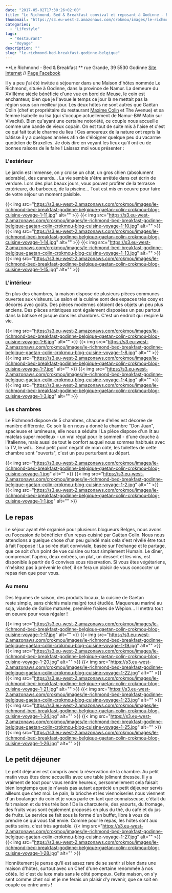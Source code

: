```yaml
---
date: "2017-05-02T17:30:26+02:00"
title: "Le Richmond, Bed & Breakfast convival et reposant à Godinne - Belgique"
thumbnail: "https://s3.eu-west-2.amazonaws.com/crokmou/images/le-richmond-bed-breakfast-godinne-belgique-gaetan-colin-crokmou-blog-cuisine-voyage-1-5.jpg"
categories:
  - "Lifestyle"
tags:
  - "Restaurant"
  - "Voyage"
description: ""
slug: "le-richmond-bed-breakfast-godinne-belgique"
---
```


**Le Richmond - Bed & Breakfast ** rue Grande, 39 5530 Godinne [Site Internet](https://lerichmond.be) // [Page Facebook](https://www.facebook.com/LeRichmond.Dinant/)

Il y a peu j'ai été invitée à séjourner dans une Maison d'hôtes nommée Le Richmond, située à Godinne, dans la province de Namur. La demeure du XVIIIème siècle bénéficie d'une vue en bord de Meuse, le coin est enchanteur, bien que je l'avoue le temps ce jour là ne mettait pas la région sous son meilleur jour. Les deux hôtes ne sont autres que Gaëtan Colin (chef et propriétaire du restaurant [Maxime Colin](https://crokmou.com/2016/09/maxime-colin-cuisine-dexception) et The Avenue) et sa femme Isabelle ou Isa (qui s'occupe actuellement de Namur-BW Matin sur Vivacité). Bien qu'ayant une certaine notoriété, ce couple nous accueille comme une bande de vieux copain. On est tout de suite mis à l'aise et c'est ce qui fait tout le charme du lieu ! Ces amoureux de la nature ont repris la bâtisse il y a quelques années afin de s'éloigner quelque peu du vacarme quotidien de Bruxelles. Je dois dire en voyant les lieux qu'il ont eu de bonnes raisons de le faire ! Laissez moi vous présenter :

### L'extérieur

Le jardin est immense, on y croise un chat, un gros chien (absolument adorable), des canards... La vie semble s'être arrêtée dans cet écrin de verdure. Lors des plus beaux jours, vous pouvez profiter de la terrasse extérieure, du barbecue, de la piscine... Tout est mis en oeuvre pour faire de votre séjour un moment paisible.

{{< img src="https://s3.eu-west-2.amazonaws.com/crokmou/images/le-richmond-bed-breakfast-godinne-belgique-gaetan-colin-crokmou-blog-cuisine-voyage-1-11.jpg" alt="" >}} {{< img src="https://s3.eu-west-2.amazonaws.com/crokmou/images/le-richmond-bed-breakfast-godinne-belgique-gaetan-colin-crokmou-blog-cuisine-voyage-1-10.jpg" alt="" >}} {{< img src="https://s3.eu-west-2.amazonaws.com/crokmou/images/le-richmond-bed-breakfast-godinne-belgique-gaetan-colin-crokmou-blog-cuisine-voyage-1-14.jpg" alt="" >}} {{< img src="https://s3.eu-west-2.amazonaws.com/crokmou/images/le-richmond-bed-breakfast-godinne-belgique-gaetan-colin-crokmou-blog-cuisine-voyage-1-13.jpg" alt="" >}} {{< img src="https://s3.eu-west-2.amazonaws.com/crokmou/images/le-richmond-bed-breakfast-godinne-belgique-gaetan-colin-crokmou-blog-cuisine-voyage-1-15.jpg" alt="" >}}

### L'intérieur

En plus des chambres, la maison dispose de plusieurs pièces communes ouvertes aux visiteurs. Le salon et la cuisine sont des espaces très cosy et décorés avec goûts. Des pièces modernes côtoient des objets un peu plus anciens. Des pièces artistiques sont également disposées un peu partout dans la bâtisse et jusque dans les chambres. C'est un endroit qui respire la vie.

{{< img src="https://s3.eu-west-2.amazonaws.com/crokmou/images/le-richmond-bed-breakfast-godinne-belgique-gaetan-colin-crokmou-blog-cuisine-voyage-1-6.jpg" alt="" >}} {{< img src="https://s3.eu-west-2.amazonaws.com/crokmou/images/le-richmond-bed-breakfast-godinne-belgique-gaetan-colin-crokmou-blog-cuisine-voyage-1-8.jpg" alt="" >}} {{< img src="https://s3.eu-west-2.amazonaws.com/crokmou/images/le-richmond-bed-breakfast-godinne-belgique-gaetan-colin-crokmou-blog-cuisine-voyage-1-7.jpg" alt="" >}} {{< img src="https://s3.eu-west-2.amazonaws.com/crokmou/images/le-richmond-bed-breakfast-godinne-belgique-gaetan-colin-crokmou-blog-cuisine-voyage-1-4.jpg" alt="" >}} {{< img src="https://s3.eu-west-2.amazonaws.com/crokmou/images/le-richmond-bed-breakfast-godinne-belgique-gaetan-colin-crokmou-blog-cuisine-voyage-1-3.jpg" alt="" >}}

### Les chambres

Le Richmond dispose de 5 chambres, chacune d'elles est décorée de manière différente. Ce soir là on nous a donné la chambre "Don Juan", spacieuse et lumineuse, elle nous a séduite ! La pièce dispose d'un lit au matelas super moelleux - un vrai régal pour le sommeil - d'une douche à l'Italienne, mais aussi de tout le confort auquel nous sommes habitués avec la TV, le wifi... Seul petit point négatif de mon côté, les toilettes de cette chambre sont "ouverts", c'est un peu perturbant au départ.

{{< img src="https://s3.eu-west-2.amazonaws.com/crokmou/images/le-richmond-bed-breakfast-godinne-belgique-gaetan-colin-crokmou-blog-cuisine-voyage-1.jpg" alt="" >}} {{< img src="https://s3.eu-west-2.amazonaws.com/crokmou/images/le-richmond-bed-breakfast-godinne-belgique-gaetan-colin-crokmou-blog-cuisine-voyage-1-2.jpg" alt="" >}} {{< img src="https://s3.eu-west-2.amazonaws.com/crokmou/images/le-richmond-bed-breakfast-godinne-belgique-gaetan-colin-crokmou-blog-cuisine-voyage-1-1.jpg" alt="" >}}

## Le repas

Le séjour ayant été organisé pour plusieurs blogueurs Belges, nous avons eu l'occasion de bénéficier d'un repas cuisiné par Gaëtan Colin. Nous nous attendions a quelque chose d'un peu guindé mais cela s'est révélé être tout à fait l'opposé ! La soirée était conviviale, basée sur l'échange et le partage, que ce soit d'un point de vue cuisine ou tout simplement Humain. Le dîner, comprenant l'apéro, deux entrées, un plat, un dessert et les vins, est disponible à partir de 6 convives sous réservation. Si vous êtes végétariens, n'hésitez pas à prévenir le chef, il se fera un plaisir de vous concocter un repas rien que pour vous.

### Au menu

Des légumes de saison, des produits locaux, la cuisine de Gaetan reste simple, sans chichis mais malgré tout étudiée. Maquereau mariné au soja, viande de Galice maturée, première fraises de Wépion... Il mettra tout en oeuvre pour vous régaler !

{{< img src="https://s3.eu-west-2.amazonaws.com/crokmou/images/le-richmond-bed-breakfast-godinne-belgique-gaetan-colin-crokmou-blog-cuisine-voyage-1-17.jpg" alt="" >}} {{< img src="https://s3.eu-west-2.amazonaws.com/crokmou/images/le-richmond-bed-breakfast-godinne-belgique-gaetan-colin-crokmou-blog-cuisine-voyage-1-19.jpg" alt="" >}} {{< img src="https://s3.eu-west-2.amazonaws.com/crokmou/images/le-richmond-bed-breakfast-godinne-belgique-gaetan-colin-crokmou-blog-cuisine-voyage-1-20.jpg" alt="" >}} {{< img src="https://s3.eu-west-2.amazonaws.com/crokmou/images/le-richmond-bed-breakfast-godinne-belgique-gaetan-colin-crokmou-blog-cuisine-voyage-1-22.jpg" alt="" >}} {{< img src="https://s3.eu-west-2.amazonaws.com/crokmou/images/le-richmond-bed-breakfast-godinne-belgique-gaetan-colin-crokmou-blog-cuisine-voyage-1-21.jpg" alt="" >}} {{< img src="https://s3.eu-west-2.amazonaws.com/crokmou/images/le-richmond-bed-breakfast-godinne-belgique-gaetan-colin-crokmou-blog-cuisine-voyage-1-23.jpg" alt="" >}} {{< img src="https://s3.eu-west-2.amazonaws.com/crokmou/images/le-richmond-bed-breakfast-godinne-belgique-gaetan-colin-crokmou-blog-cuisine-voyage-1-24.jpg" alt="" >}} {{< img src="https://s3.eu-west-2.amazonaws.com/crokmou/images/le-richmond-bed-breakfast-godinne-belgique-gaetan-colin-crokmou-blog-cuisine-voyage-1-25.jpg" alt="" >}} {{< img src="https://s3.eu-west-2.amazonaws.com/crokmou/images/le-richmond-bed-breakfast-godinne-belgique-gaetan-colin-crokmou-blog-cuisine-voyage-1-26.jpg" alt="" >}}

## Le petit déjeuner

Le petit déjeuner est compris avec la réservation de la chambre. Au petit matin vous êtes donc accueillis avec une table joliment dressée. Il y a vraiment de tout pour vous rendre heureux, personnellement cela faisait bien longtemps que je n'avais pas autant apprécié un petit déjeuner servis ailleurs que chez moi. Le pain, la brioche et les viennoiseries nous viennent d'un boulanger du coin et je vous parle en tant que connaisseuse, c'était du fait maison et du très très bon ! De la charcuterie, des yaourts, du fromage, des fruits vous sont également proposés en plus du thé, du café et du jus de fruits. Le service se fait sous la forme d'un buffet, libre à vous de prendre ce qui vous fait envie. Comme pour le repas, les hôtes sont aux petits soins, c'est très agréable. {{< img src="https://s3.eu-west-2.amazonaws.com/crokmou/images/le-richmond-bed-breakfast-godinne-belgique-gaetan-colin-crokmou-blog-cuisine-voyage-1-27.jpg" alt="" >}} {{< img src="https://s3.eu-west-2.amazonaws.com/crokmou/images/le-richmond-bed-breakfast-godinne-belgique-gaetan-colin-crokmou-blog-cuisine-voyage-1-28.jpg" alt="" >}}

Honnêtement je pense qu'il est assez rare de se sentir si bien dans une maison d'hôtes, surtout avec un Chef d'une certaine renommée à nos côtés. Ici c'est du luxe mais sans le côté pompeux. Cette maison, on s'y sent comme chez soi et je me ferais un plaisir d'y revenir, que ce soit en couple ou entre amis !